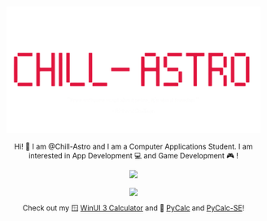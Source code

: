 <p align="center">
  <img src="https://github.com/Chill-Astro/Chill-Astro/blob/main/Brand.png" width="500px">
</p>

<p align="center">
Hi! 👋 I am @Chill-Astro and I am a Computer Applications Student. I am interested in App Development 💻 and Game Development 🎮 !
</p>


<p align="center">
    <img width="370" src="https://github-readme-stats.vercel.app/api?username=chill-astro&show_icons=true&hide_border=false&theme=holi">
</p>

<p align="center"><img align="center" width="320" src="https://github-readme-stats.vercel.app/api/top-langs?username=chill-astro&show_icons=true&layout=compact&theme=holi"/>
</p>

<p align="center">
Check out my 🪟 <a href="https://github.com/Chill-Astro/Calculator">WinUI 3 Calculator</a> and 🐍 <a href="https://github.com/Chill-Astro/PyCalc">PyCalc</a> and <a href="https://github.com/Chill-Astro/PyCalc-SE">PyCalc-SE</a>!
</p>

<!---
Chill-Astro/Chill-Astro is a ✨ special ✨ repository because its `README.md` (this file) appears on your GitHub profile.
You can click the Preview link to take a look at your changes.
--->
